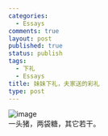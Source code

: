 ```yaml
--- 
categories: 
  - Essays
comments: true
layout: post
published: true
status: publish
tags: 
  - 下礼
  - Essays
title: 妹妹下礼，夫家送的彩礼
type: post
---
```

<img style="display:block;margin-right:auto;margin-left:auto;" alt="image" src="/images/uploads/2011/01/wpid-IMAG0317.jpg">一头猪，两袋糖，其它若干。<br>
